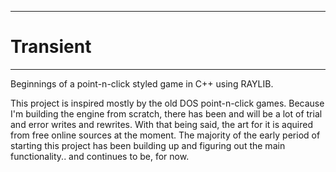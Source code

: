 **********************
# Transient
  -----------
  
Beginnings of a point-n-click styled game in C++ using RAYLIB.

This project is inspired mostly by the old DOS point-n-click games. Because I'm building the engine from scratch, there has been and will be a lot of
trial and error writes and rewrites. With that being said, the art for it is aquired from free online sources at the moment. The majority of the early
period of starting this project has been building up and figuring out the main functionality.. and continues to be, for now.
